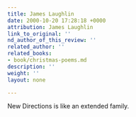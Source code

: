 ```yaml
---
title: James Laughlin
date: 2000-10-20 17:28:18 +0000
attribution: James Laughlin
link_to_original: ''
nd_author_of_this_review: ''
related_author: ''
related_books:
- book/christmas-poems.md
description: ''
weight: ''
layout: none

---
```

New Directions is like an extended family.


